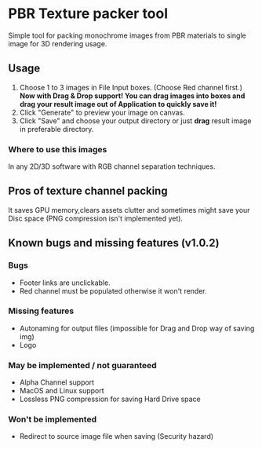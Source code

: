 # PBR Texture packer tool

Simple tool for packing monochrome images from PBR materials to single image for 3D rendering usage.

## Usage

1. Choose 1 to 3 images in File Input boxes. (Choose Red channel first.)
**Now with Drag & Drop support! You can drag images into boxes and drag your result image out of Application to quickly save it!**
2. Click "Generate" to preview your image on canvas.
3. Click "Save" and choose your output directory or just **drag** result image in preferable directory.

### Where to use this images

In any 2D/3D software with RGB channel separation techniques.

## Pros of texture channel packing

It saves GPU memory,clears assets clutter and sometimes might save your Disc space (PNG compression isn't implemented yet).

## Known bugs and missing features (v1.0.2)

### Bugs
- Footer links are unclickable.
- Red channel must be populated otherwise it won't render.

### Missing features
- Autonaming for output files (impossible for Drag and Drop way of saving img)
- Logo

### May be implemented / not guaranteed
- Alpha Channel support
- MacOS and Linux support
- Lossless PNG compression for saving Hard Drive space

### Won't be implemented
- Redirect to source image file when saving (Security hazard)
